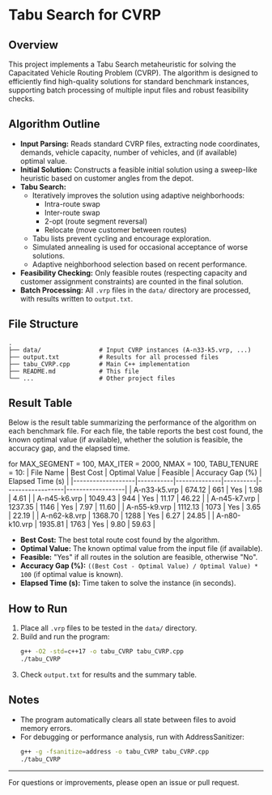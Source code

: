 # Tabu Search for CVRP

## Overview
This project implements a Tabu Search metaheuristic for solving the Capacitated Vehicle Routing Problem (CVRP). The algorithm is designed to efficiently find high-quality solutions for standard benchmark instances, supporting batch processing of multiple input files and robust feasibility checks.

## Algorithm Outline
- **Input Parsing:** Reads standard CVRP files, extracting node coordinates, demands, vehicle capacity, number of vehicles, and (if available) optimal value.
- **Initial Solution:** Constructs a feasible initial solution using a sweep-like heuristic based on customer angles from the depot.
- **Tabu Search:**
  - Iteratively improves the solution using adaptive neighborhoods:
    - Intra-route swap
    - Inter-route swap
    - 2-opt (route segment reversal)
    - Relocate (move customer between routes)
  - Tabu lists prevent cycling and encourage exploration.
  - Simulated annealing is used for occasional acceptance of worse solutions.
  - Adaptive neighborhood selection based on recent performance.
- **Feasibility Checking:** Only feasible routes (respecting capacity and customer assignment constraints) are counted in the final solution.
- **Batch Processing:** All `.vrp` files in the `data/` directory are processed, with results written to `output.txt`.

## File Structure
```
.
├── data/                # Input CVRP instances (A-n33-k5.vrp, ...)
├── output.txt           # Results for all processed files
├── tabu_CVRP.cpp        # Main C++ implementation
├── README.md            # This file
└── ...                  # Other project files
```

## Result Table
Below is the result table summarizing the performance of the algorithm on each benchmark file. For each file, the table reports the best cost found, the known optimal value (if available), whether the solution is feasible, the accuracy gap, and the elapsed time.

for MAX_SEGMENT = 100, MAX_ITER = 2000, NMAX = 100, TABU_TENURE = 10:
| File Name         | Best Cost | Optimal Value | Feasible | Accuracy Gap (%) | Elapsed Time (s) |
|-------------------|-----------|--------------|----------|------------------|------------------|
| A-n33-k5.vrp      |   674.12  |     661      |   Yes    |      1.98        |      4.61        |
| A-n45-k6.vrp      |  1049.43  |     944      |   Yes    |     11.17        |     46.22        |
| A-n45-k7.vrp      |  1237.35  |    1146      |   Yes    |      7.97        |     11.60        |
| A-n55-k9.vrp      |  1112.13  |    1073      |   Yes    |      3.65        |     22.19        |
| A-n62-k8.vrp      |  1368.70  |    1288      |   Yes    |      6.27        |     24.85        |
| A-n80-k10.vrp     |  1935.81  |    1763      |   Yes    |      9.80        |     59.63        |

- **Best Cost:** The best total route cost found by the algorithm.
- **Optimal Value:** The known optimal value from the input file (if available).
- **Feasible:** "Yes" if all routes in the solution are feasible, otherwise "No".
- **Accuracy Gap (%):** `((Best Cost - Optimal Value) / Optimal Value) * 100` (if optimal value is known).
- **Elapsed Time (s):** Time taken to solve the instance (in seconds).

## How to Run
1. Place all `.vrp` files to be tested in the `data/` directory.
2. Build and run the program:
   ```sh
   g++ -O2 -std=c++17 -o tabu_CVRP tabu_CVRP.cpp
   ./tabu_CVRP
   ```
3. Check `output.txt` for results and the summary table.

## Notes
- The program automatically clears all state between files to avoid memory errors.
- For debugging or performance analysis, run with AddressSanitizer:
  ```sh
  g++ -g -fsanitize=address -o tabu_CVRP tabu_CVRP.cpp
  ./tabu_CVRP
  ```

---

For questions or improvements, please open an issue or pull request.